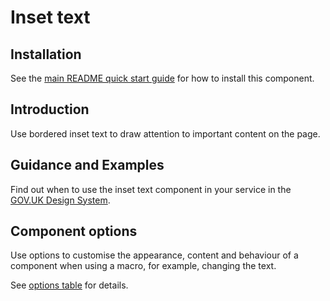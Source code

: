 # Inset text

## Installation

See the [main README quick start guide](https://github.com/alphagov/govuk-frontend#quick-start) for how to install this component.

## Introduction

Use bordered inset text to draw attention to important content on the page.

## Guidance and Examples

Find out when to use the inset text component in your service in the [GOV.UK Design System](https://design-system.service.gov.uk/components/inset-text).

## Component options

Use options to customise the appearance, content and behaviour of a component when using a macro, for example, changing the text.

See [options table](https://design-system.service.gov.uk/components/inset-text/#options-example-default) for details.
